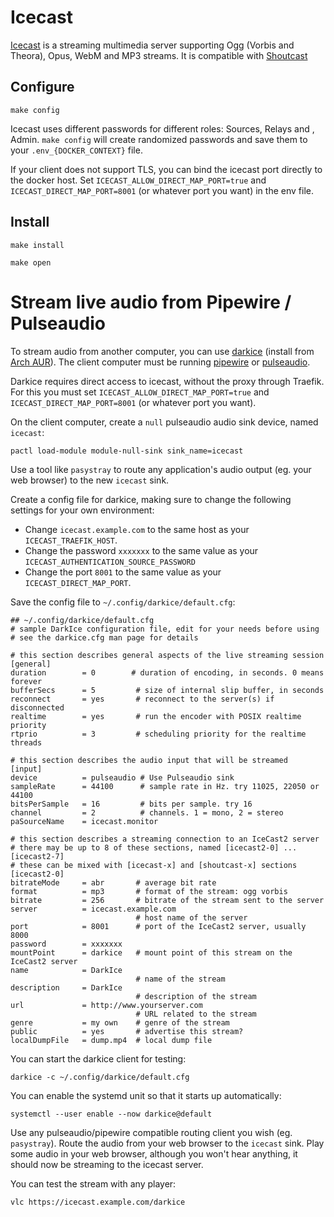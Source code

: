 # Icecast

[Icecast](https://icecast.org/) is a streaming multimedia server
supporting Ogg (Vorbis and Theora), Opus, WebM and MP3 streams. It is
compatible with [Shoutcast](https://en.wikipedia.org/wiki/SHOUTcast)

## Configure

```
make config
```

Icecast uses different passwords for different roles: Sources, Relays
and , Admin. `make config` will create randomized passwords and save
them to your `.env_{DOCKER_CONTEXT}` file.

If your client does not support TLS, you can bind the icecast port
directly to the docker host. Set `ICECAST_ALLOW_DIRECT_MAP_PORT=true`
and `ICECAST_DIRECT_MAP_PORT=8001` (or whatever port you want) in the
env file.

## Install

```
make install
```

```
make open
```

# Stream live audio from Pipewire / Pulseaudio

To stream audio from another computer, you can use
[darkice](https://github.com/rafael2k/darkice/) (install from [Arch
AUR](https://aur.archlinux.org/packages/darkice)). The client computer
must be running [pipewire](https://wiki.archlinux.org/title/PipeWire)
or [pulseaudio](https://wiki.archlinux.org/title/Pulseaudio).

Darkice requires direct access to icecast, without the proxy through
Traefik. For this you must set `ICECAST_ALLOW_DIRECT_MAP_PORT=true`
and `ICECAST_DIRECT_MAP_PORT=8001` (or whatever port you want).

On the client computer, create a `null` pulseaudio audio sink device,
named `icecast`:

```
pactl load-module module-null-sink sink_name=icecast
```

Use a tool like `pasystray` to route any application's audio output
(eg. your web browser) to the new `icecast` sink.

Create a config file for darkice, making sure to change the following
settings for your own environment:

 * Change `icecast.example.com` to the same host as your
   `ICECAST_TRAEFIK_HOST`.
 * Change the password `xxxxxxx` to the same value as your
   `ICECAST_AUTHENTICATION_SOURCE_PASSWORD`
 * Change the port `8001` to the same value as your `ICECAST_DIRECT_MAP_PORT`.

Save the config file to `~/.config/darkice/default.cfg`:

```
## ~/.config/darkice/default.cfg
# sample DarkIce configuration file, edit for your needs before using
# see the darkice.cfg man page for details

# this section describes general aspects of the live streaming session
[general]
duration        = 0        # duration of encoding, in seconds. 0 means forever
bufferSecs      = 5         # size of internal slip buffer, in seconds
reconnect       = yes       # reconnect to the server(s) if disconnected
realtime        = yes       # run the encoder with POSIX realtime priority
rtprio          = 3         # scheduling priority for the realtime threads

# this section describes the audio input that will be streamed
[input]
device          = pulseaudio # Use Pulseaudio sink
sampleRate      = 44100      # sample rate in Hz. try 11025, 22050 or 44100
bitsPerSample   = 16         # bits per sample. try 16
channel         = 2          # channels. 1 = mono, 2 = stereo
paSourceName    = icecast.monitor

# this section describes a streaming connection to an IceCast2 server
# there may be up to 8 of these sections, named [icecast2-0] ... [icecast2-7]
# these can be mixed with [icecast-x] and [shoutcast-x] sections
[icecast2-0]
bitrateMode     = abr       # average bit rate
format          = mp3       # format of the stream: ogg vorbis
bitrate         = 256       # bitrate of the stream sent to the server
server          = icecast.example.com
                            # host name of the server
port            = 8001      # port of the IceCast2 server, usually 8000
password        = xxxxxxx
mountPoint      = darkice   # mount point of this stream on the IceCast2 server
name            = DarkIce
                            # name of the stream
description     = DarkIce
                            # description of the stream
url             = http://www.yourserver.com
                            # URL related to the stream
genre           = my own    # genre of the stream
public          = yes       # advertise this stream?
localDumpFile	= dump.mp4  # local dump file
```

You can start the darkice client for testing:

```
darkice -c ~/.config/darkice/default.cfg
```

You can enable the systemd unit so that it starts up automatically:

```
systemctl --user enable --now darkice@default
```

Use any pulseaudio/pipewire compatible routing client you wish (eg.
`pasystray`). Route the audio from your web browser to the `icecast`
sink. Play some audio in your web browser, although you won't hear
anything, it should now be streaming to the icecast server.

You can test the stream with any player:

```
vlc https://icecast.example.com/darkice
```
